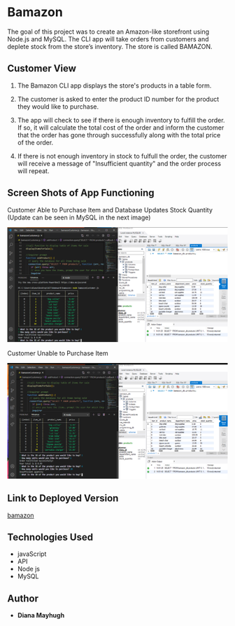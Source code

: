 # Bamazon

The goal of this project was to create an Amazon-like storefront using Node.js and MySQL. The CLI app will take orders from customers and deplete stock from the store’s inventory. The store is called BAMAZON.

## Customer View

1. The Bamazon CLI app displays the store's products in a table form.

2. The customer is asked to enter the product ID number for the product they would like to purchase.

3. The app will check to see if there is enough inventory to fulfill the order.  If so, it will calculate the total cost of the order and inform the customer that the order has gone through successfully along with the total price of the order.

4. If there is not enough inventory in stock to fulfull the order, the customer will receive a message of "Insufficient quantity" and the order process will repeat.


## Screen Shots of App Functioning

Customer Able to Purchase Item and Database Updates Stock Quantity (Update can be seen in MySQL in the next image)

![Purchase](/images/order.png)

Customer Unable to Purchase Item

![No Purchase](/images/no_order.PNG)


## Link to Deployed Version

[bamazon](https://github.com/mayhugh82/bamazon)

## Technologies Used
* javaScript
* API
* Node js
* MySQL

## Author
* **Diana Mayhugh**
